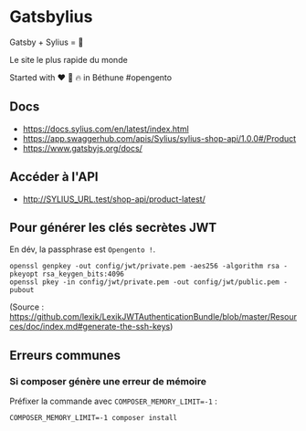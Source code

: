 # Gatsbylius

Gatsby + Sylius = :rocket:

Le site le plus rapide du monde

Started with :heart: :beers: :fire: in Béthune #opengento 

## Docs

- https://docs.sylius.com/en/latest/index.html
- https://app.swaggerhub.com/apis/Sylius/sylius-shop-api/1.0.0#/Product
- https://www.gatsbyjs.org/docs/

## Accéder à l'API

- http://SYLIUS_URL.test/shop-api/product-latest/

## Pour générer les clés secrètes JWT

En dév, la passphrase est `Opengento !`.

```
openssl genpkey -out config/jwt/private.pem -aes256 -algorithm rsa -pkeyopt rsa_keygen_bits:4096
openssl pkey -in config/jwt/private.pem -out config/jwt/public.pem -pubout
```

(Source : https://github.com/lexik/LexikJWTAuthenticationBundle/blob/master/Resources/doc/index.md#generate-the-ssh-keys)

## Erreurs communes

### Si composer génère une erreur de mémoire

Préfixer la commande avec `COMPOSER_MEMORY_LIMIT=-1` :

```
COMPOSER_MEMORY_LIMIT=-1 composer install
```
